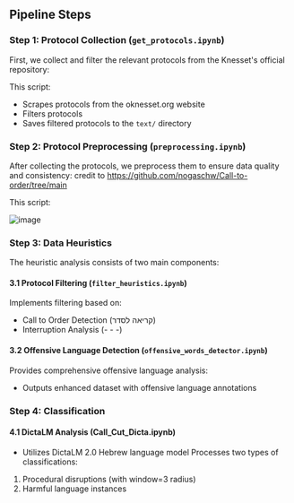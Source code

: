 
## Pipeline Steps

### Step 1: Protocol Collection (`get_protocols.ipynb`)
First, we collect and filter the relevant protocols from the Knesset's official repository:

This script:
- Scrapes protocols from the oknesset.org website
- Filters protocols 
- Saves filtered protocols to the `text/` directory

### Step 2: Protocol Preprocessing (`preprocessing.ipynb`)
After collecting the protocols, we preprocess them to ensure data quality and consistency:
credit to https://github.com/nogaschw/Call-to-order/tree/main

This script:

![image](https://github.com/user-attachments/assets/0821ad0d-2b0d-4fad-93ac-3a453f96b50b)

### Step 3: Data Heuristics
The heuristic analysis consists of two main components:

#### 3.1 Protocol Filtering (`filter_heuristics.ipynb`)
Implements filtering based on:
- Call to Order Detection (קריאה לסדר)
- Interruption Analysis (- - -)


#### 3.2 Offensive Language Detection (`offensive_words_detector.ipynb`)
Provides comprehensive offensive language analysis:
- Outputs enhanced dataset with offensive language annotations

### Step 4: Classification
#### 4.1 DictaLM Analysis (Call_Cut_Dicta.ipynb)
- Utilizes DictaLM 2.0 Hebrew language model
Processes two types of classifications:
1. Procedural disruptions (with window=3 radius)
2. Harmful language instances
